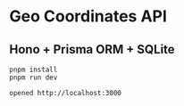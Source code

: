# Geo Coordinates API
## Hono + Prisma ORM + SQLite 

```
pnpm install
pnpm run dev
```

```
opened http://localhost:3000
```

